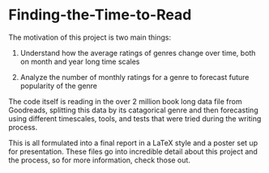 # Finding-the-Time-to-Read

The motivation of this project is two main things:

1) Understand how the average ratings of genres change over time, both on month and year long time scales

2) Analyze the number of monthly ratings for a genre to forecast future popularity of the genre

The code itself is reading in the over 2 million book long data file from Goodreads, splitting this data by its catagorical genre and then forecasting using different timescales, tools, and tests that were tried during the writing process. 

This is all formulated into a final report in a LaTeX style and a poster set up for presentation. These files go into incredible detail about this project and the process, so for more information, check those out.
